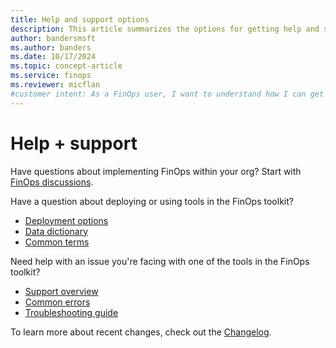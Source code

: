 ```yaml
---
title: Help and support options
description: This article summarizes the options for getting help and support for common issues you may experience in the FinOps toolkit.
author: bandersmsft
ms.author: banders
ms.date: 10/17/2024
ms.topic: concept-article
ms.service: finops
ms.reviewer: micflan
#customer intent: As a FinOps user, I want to understand how I can get help and support for the FinOps toolkit.
---
```


<!-- markdownlint-disable-next-line MD025 -->
# Help + support

Have questions about implementing FinOps within your org? Start with [FinOps discussions](https://aka.ms/finops/discuss).

Have a question about deploying or using tools in the FinOps toolkit?

- [Deployment options](deploy.md)
- [Data dictionary](data-dictionary.md)
- [Common terms](terms.md)

Need help with an issue you're facing with one of the tools in the FinOps toolkit?

- [Support overview](support.md)
- [Common errors](errors.md)
- [Troubleshooting guide](troubleshooting.md)

To learn more about recent changes, check out the [Changelog](../changelog.md).

<br>

